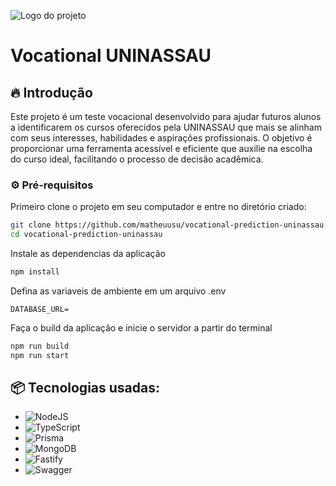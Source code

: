 ![Logo do projeto](https://i.imgur.com/kniMQHu.png)

# Vocational UNINASSAU

## 🔥 Introdução

Este projeto é um teste vocacional desenvolvido para ajudar futuros alunos a identificarem os cursos oferecidos pela UNINASSAU que mais se alinham com seus interesses, habilidades e aspirações profissionais. O objetivo é proporcionar uma ferramenta acessível e eficiente que auxilie na escolha do curso ideal, facilitando o processo de decisão acadêmica.

### ⚙️ Pré-requisitos

Primeiro clone o projeto em seu computador e entre no diretório criado:

```bash
git clone https://github.com/matheuusu/vocational-prediction-uninassau.git
cd vocational-prediction-uninassau
```

Instale as dependencias da aplicação

```bash
npm install
```

Defina as variaveis de ambiente em um arquivo .env

```env
DATABASE_URL=
```

Faça o build da aplicação e inicie o servidor a partir do terminal

```bash
npm run build
npm run start
```

## 📦 Tecnologias usadas:

- ![NodeJS](https://img.shields.io/badge/node.js-6DA55F?style=for-the-badge&logo=node.js&logoColor=white)
- ![TypeScript](https://img.shields.io/badge/typescript-%23007ACC.svg?style=for-the-badge&logo=typescript&logoColor=white)
- ![Prisma](https://img.shields.io/badge/Prisma-3982CE?style=for-the-badge&logo=Prisma&logoColor=white)
- ![MongoDB](https://img.shields.io/badge/MongoDB-%234ea94b.svg?style=for-the-badge&logo=mongodb&logoColor=white)
- ![Fastify](https://img.shields.io/badge/fastify-%23000000.svg?style=for-the-badge&logo=fastify&logoColor=white)
- ![Swagger](https://img.shields.io/badge/-Swagger-%23Clojure?style=for-the-badge&logo=swagger&logoColor=white)
